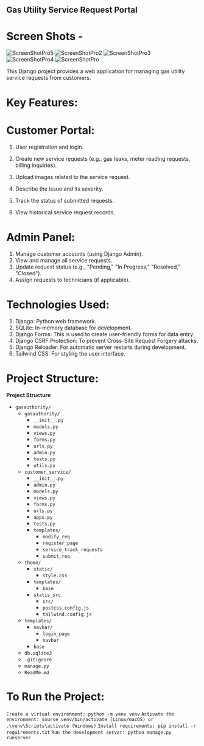 ##  Gas Utility Service Request Portal

# Screen Shots -
![ScreenShotPro5](https://github.com/user-attachments/assets/f00a14d2-f4b3-4dd1-a0d1-919a3c1a7a52)
![ScreenShotPro2](https://github.com/user-attachments/assets/03e279b2-bbcf-4cb0-9a46-18bc6a223c5e)
![ScreenShotPro3](https://github.com/user-attachments/assets/763faebb-198b-4d4f-8303-21d7e8c81684)
![ScreenShotPro4](https://github.com/user-attachments/assets/b2c3aaba-c5a0-4755-bb1f-b66dfca30837)
![ScreenShotPro](https://github.com/user-attachments/assets/55e84473-018b-4e09-87cd-da1b0ab5a50e)


This Django project provides a web application for managing gas utility service requests from customers.

# Key Features:

# Customer Portal:
1. User registration and login.
2. Create new service requests (e.g., gas leaks, meter reading requests, billing inquiries).
3. Upload images related to the service request.
4. Describe the issue and its severity.

5. Track the status of submitted requests.
6. View historical service request records.

# Admin Panel:
1. Manage customer accounts (using Django Admin).
2. View and manage all service requests.
3. Update request status (e.g., "Pending," "In Progress," "Resolved," "Closed").
4. Assign requests to technicians (if applicable).

# Technologies Used:
1. Django: Python web framework.
2. SQLite: In-memory database for development.
3. Django Forms: This is used to create user-friendly forms for data entry.
4. Django CSRF Protection: To prevent Cross-Site Request Forgery attacks.
5. Django Reloader: For automatic server restarts during development.
6. Tailwind CSS: For styling the user interface.

# Project Structure:
**Project Structure**

*   `gasauthority/` 
    *   `gasauthority/` 
        *   `__init__.py`
        *   `models.py` 
        *   `views.py`
        *   `forms.py`
        *   `urls.py`
        *   `admin.py`
        *   `tests.py` 
        *   `utils.py` 
    *   `customer_service/` 
        *   `__init__.py`
        *   `admin.py`
        *   `models.py` 
        *   `views.py`
        *   `forms.py`
        *   `urls.py`
        *   `apps.py`
        *   `tests.py`
        *   `templates/`
            *  `modify_req`
            *  `register_page`
            *  `service_track_requests`
            *  `submit_req` 
    *   `theme/`
        *   `static/`
            *  `style.css` 
        *   `templates/`
             *   `base`
        *   `statis_src` 
            *   `src/` 
            *   `postcss.config.js`
            *   `tailwind.config.js` 
    *   `templates/` 
        *  `navbar/`
            * `login_page`
            * `navbar`
        * `base`
    *   `db.sqlite3`
    *   `.gitignore`
    *   `manage.py`
    *   `ReadMe.md`
    

# To Run the Project:

```Create a virtual environment: python -m venv venv```
```Activate the environment: source venv/bin/activate (Linux/macOS) or .\venv\Scripts\activate (Windows)```
```Install requirements: pip install -r requirements.txt```
```Run the development server: python manage.py runserver```
